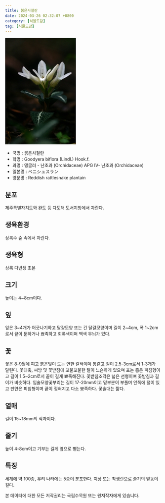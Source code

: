 ```yaml
---
title: 붉은사철란
date: 2024-03-26 02:32:07 +0800
category: [식물도감]
tag: [식물도감]
---
```




![붉은사철란](/assets/img/fileUpload/plants/basic/Orchidaceae/Goodyera/15328/15328_1_th2.jpg)
- 국명 : 붉은사철란
- 학명 : Goodyera biflora (Lindl.) Hook.f.
- 과명 : 앵글러 - 난초과 (Orchidaceae) APG Ⅳ- 난초과 (Orchidaceae)
- 일본명 : ベニシュスラン
- 영문명 : Reddish rattlesnake plantain


## 분포
제주특별자치도와 완도 등 다도해 도서지방에서 자란다.
## 생육환경
상록수 숲 속에서 자란다.
## 생육형
상록 다년생 초본 
## 크기
높이는 4~8cm이다.
## 잎
잎은 3~4개가 어긋나기하고 달걀모양 또는 긴 달걀모양이며 길이 2~4cm, 폭 1~2cm로서 끝이 둔하거나 뾰족하고 회록색이며 백색 무늬가 있다.
## 꽃
꽃은 8-9월에 피고 붉은빛이 도는 연한 갈색이며 통같고 길이 2.5-3cm로서 1-3개가 달린다. 꽃대축, 씨방 및 꽃받침에 꼬불꼬불한 털이 느슨하게 있으며 포는 좁은 피침형이고 길이 1.5~2cm로서 끝이 길게 뾰족해진다. 꽃받침조각은 넓은 선형이며 꽃받침과 길이가 비슷하다. 입술모양꽃부리는 길이 17-20mm이고 밑부분이 부풀며 안쪽에 털이 있고 판연은 피침형이며 끝이 젖혀지고 다소 뾰족하다. 꽃술대는 짧다.
## 열매
길이 15~18mm의 삭과이다.
## 줄기
높이 4-8cm이고 기부는 길게 옆으로 뻗는다.
## 특징
세계에 약 100종, 우리 나라에는 5종이 분포한다. 지상 또는 착생란으로 줄기의 밑동이 길다.






본 데이터에 대한 모든 저작권리는 국립수목원 또는 원저작자에게 있습니다.
